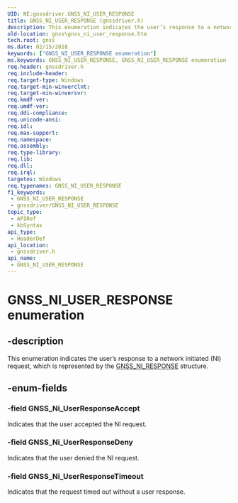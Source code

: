 ```yaml
---
UID: NE:gnssdriver.GNSS_NI_USER_RESPONSE
title: GNSS_NI_USER_RESPONSE (gnssdriver.h)
description: This enumeration indicates the user’s response to a network initiated (NI) request, which is represented by the GNSS_NI_RESPONSE structure.
old-location: gnss\gnss_ni_user_response.htm
tech.root: gnss
ms.date: 02/15/2018
keywords: ["GNSS_NI_USER_RESPONSE enumeration"]
ms.keywords: GNSS_NI_USER_RESPONSE, GNSS_NI_USER_RESPONSE enumeration [Sensor Devices], GNSS_Ni_UserResponseAccept, GNSS_Ni_UserResponseDeny, GNSS_Ni_UserResponseTimeout, gnss.gnss_ni_user_response, gnssdriver/GNSS_NI_USER_RESPONSE, gnssdriver/GNSS_Ni_UserResponseAccept, gnssdriver/GNSS_Ni_UserResponseDeny, gnssdriver/GNSS_Ni_UserResponseTimeout
req.header: gnssdriver.h
req.include-header: 
req.target-type: Windows
req.target-min-winverclnt: 
req.target-min-winversvr: 
req.kmdf-ver: 
req.umdf-ver: 
req.ddi-compliance: 
req.unicode-ansi: 
req.idl: 
req.max-support: 
req.namespace: 
req.assembly: 
req.type-library: 
req.lib: 
req.dll: 
req.irql: 
targetos: Windows
req.typenames: GNSS_NI_USER_RESPONSE
f1_keywords:
 - GNSS_NI_USER_RESPONSE
 - gnssdriver/GNSS_NI_USER_RESPONSE
topic_type:
 - APIRef
 - kbSyntax
api_type:
 - HeaderDef
api_location:
 - gnssdriver.h
api_name:
 - GNSS_NI_USER_RESPONSE
---
```


# GNSS_NI_USER_RESPONSE enumeration


## -description

This enumeration indicates the user’s response to a network initiated (NI) request, which is represented by the <a href="/windows-hardware/drivers/ddi/gnssdriver/ns-gnssdriver-gnss_ni_response">GNSS_NI_RESPONSE</a> structure.

## -enum-fields

### -field GNSS_Ni_UserResponseAccept

Indicates that the user accepted the NI request.

### -field GNSS_Ni_UserResponseDeny

Indicates that the user denied the NI request.

### -field GNSS_Ni_UserResponseTimeout

Indicates that the request timed out without a user response.

